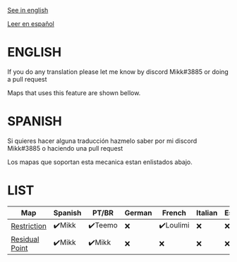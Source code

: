 [See in english](#english)

[Leer en español](#spanish)

# ENGLISH

If you do any translation please let me know by discord Mikk#3885 or doing a pull request

Maps that uses this feature are shown bellow.

# SPANISH

Si quieres hacer alguna traducción hazmelo saber por mi discord Mikk#3885 o haciendo una pull request

Los mapas que soportan esta mecanica estan enlistados abajo.

# LIST
Map | Spanish | PT/BR | German | French | Italian | Esperanto
----|---------|-------|--------|--------|---------|----------
[Restriction](http://scmapdb.com/map:restriction) |✔️Mikk|✔️Teemo|❌|✔️Loulimi|❌|❌
[Residual Point](http://scmapdb.com/map:residual-point) |✔️Mikk|✔️Mikk|❌|❌|❌|❌